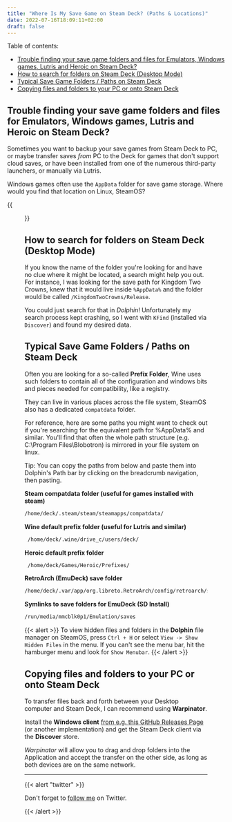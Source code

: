 ```yaml
---
title: "Where Is My Save Game on Steam Deck? (Paths & Locations)"
date: 2022-07-16T18:09:11+02:00
draft: false
---
```

Table of contents:
- [Trouble finding your save game folders and files for Emulators, Windows games, Lutris and Heroic on Steam Deck?](#trouble-finding-your-save-game-folders-and-files-for-emulators-windows-games-lutris-and-heroic-on-steam-deck)
- [How to search for folders on Steam Deck (Desktop Mode)](#how-to-search-for-folders-on-steam-deck-desktop-mode)
- [Typical Save Game Folders / Paths on Steam Deck](#typical-save-game-folders--paths-on-steam-deck)
- [Copying files and folders to your PC or onto Steam Deck](#copying-files-and-folders-to-your-pc-or-onto-steam-deck)

## Trouble finding your save game folders and files for Emulators, Windows games, Lutris and Heroic on Steam Deck?

Sometimes you want to backup your save games from Steam Deck to PC, or maybe transfer saves *from* PC to the Deck for games that don't support cloud saves, or have been installed from one of the numerous third-party launchers, or manually via Lutris.

Windows games often use the `AppData` folder for save game storage. Where would you find that location on Linux, SteamOS?

{{<figure
    src="save_games_on_steam_deck.jpg"
    alt="using KFind on SteamOS"
    href="save_games_on_steam_deck.jpg"
    >}}

## How to search for folders on Steam Deck (Desktop Mode)

If you know the name of the folder you're looking for and have no clue where it might be located, a search might help you out. For instance, I was looking for the save path for Kingdom Two Crowns, knew that it would live inside `%AppData%` and the folder would be called `/KingdomTwoCrowns/Release`.

You could just search for that in *Dolphin*! Unfortunately my search process kept crashing, so I went with `KFind` (installed via `Discover`) and found my desired data.

## Typical Save Game Folders / Paths on Steam Deck

Often you are looking for a so-called **Prefix Folder**, Wine uses such folders to contain all of the configuration and windows bits and pieces needed for compatibility, like a registry.

They can live in various places across the file system, SteamOS also has a dedicated `compatdata` folder.

For reference, here are some paths you might want to check out if you're searching for the equivalent path for %AppData% and similar. You'll find that often the whole path structure (e.g. C:\Program Files\Blobotron) is mirrored in your file system on linux.

Tip: You can copy the paths from below and paste them into Dolphin's Path bar by clicking on the breadcrumb navigation, then pasting.

**Steam compatdata folder (useful for games installed with steam)**

```bash
/home/deck/.steam/steam/steamapps/compatdata/
```

**Wine default prefix folder (useful for Lutris and similar)**
```bash
 /home/deck/.wine/drive_c/users/deck/
```

**Heroic default prefix folder**
```bash
 /home/deck/Games/Heroic/Prefixes/
```

**RetroArch (EmuDeck) save folder**
```bash
/home/deck/.var/app/org.libreto.RetroArch/config/retroarch/saves
```

**Symlinks to save folders for EmuDeck (SD Install)**
```bash
/run/media/mmcblk0p1/Emulation/saves
```

{{< alert >}}
To view hidden files and folders in the **Dolphin** file manager on SteamOS, press `Ctrl + H` or select `View -> Show Hidden Files` in the menu. If you can't see the menu bar, hit the hamburger menu and look for `Show Menubar`.
{{< /alert >}}

## Copying files and folders to your PC or onto Steam Deck

To transfer files back and forth between your Desktop computer and Steam Deck, I can recommend using **Warpinator**.

Install the **Windows client** [from e.g. this GitHub Releases Page](https://github.com/slowscript/warpinator-windows/releases) (or another implementation) and get the Steam Deck client via the **Discover** store.

*Warpinator* will allow you to drag and drop folders into the Application and accept the transfer on the other side, as long as both devices are on the same network.

---

{{< alert "twitter" >}}

Don't forget to [follow me](https://twitter.com/handheldquest) on Twitter.

{{< /alert >}}